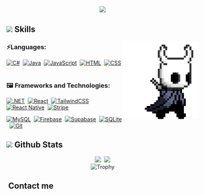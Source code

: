 <div align="center">
<img src="https://readme-typing-svg.herokuapp.com?font=Dancing+Script&weight=600&size=30&duration=3000&pause=1000&color=46F732&center=true&multiline=true&width=550&height=180&lines=Welcome+to+my+GitHub+profile!+%F0%9F%91%8B;My+name+is+Nguyen+Van+Bao+Duy+%F0%9F%A4%97;I+am+a+fullstack+software+developer+%F0%9F%92%BB;Nice+to+meet+you!+Hope+we+can+get+along.+%F0%9F%99%87%E2%80%8D%E2%99%82%EF%B8%8F"/>
</div>

## <img src="https://media2.giphy.com/media/QssGEmpkyEOhBCb7e1/giphy.gif?cid=ecf05e47a0n3gi1bfqntqmob8g9aid1oyj2wr3ds3mg700bl&rid=giphy.gif" width ="25"><b> Skills</b>
<img align="right" src="https://raw.githubusercontent.com/TanZng/TanZng/master/assets/hollor_knight3.gif" width="200"/>
<div align="left">
<H3>⚡Languages:</H3>
  
  [![C#](https://custom-icon-badges.demolab.com/badge/C%23-%23239120.svg?logo=cshrp&logoColor=white)](#)&nbsp;
  [![Java](https://img.shields.io/badge/Java-%23ED8B00.svg?logo=openjdk&logoColor=white)](#)&nbsp;
  [![JavaScript](https://img.shields.io/badge/JavaScript-F7DF1E?logo=javascript&logoColor=000)](#)&nbsp;
  [![HTML](https://img.shields.io/badge/HTML-%23E34F26.svg?logo=html5&logoColor=white)](#)&nbsp;
  [![CSS](https://img.shields.io/badge/CSS-1572B6?logo=css3&logoColor=fff)](#)&nbsp;
<H3>🖼️ Frameworks and Technologies:</H3>
  
  [![.NET](https://img.shields.io/badge/.NET-512BD4?logo=dotnet&logoColor=fff)](#)&nbsp;
  [![React](https://img.shields.io/badge/React-%2320232a.svg?logo=react&logoColor=%2361DAFB)](#)&nbsp;
  [![TailwindCSS](https://img.shields.io/badge/Tailwind%20CSS-%2338B2AC.svg?logo=tailwind-css&logoColor=white)](#)&nbsp;
  [![React Native](https://img.shields.io/badge/React_Native-%2320232a.svg?logo=react&logoColor=%2361DAFB)](#)&nbsp;
  [![Stripe](https://img.shields.io/badge/Stripe-5851DD?logo=stripe&logoColor=fff)](#)
  
  [![MySQL](https://img.shields.io/badge/MySQL-4479A1?logo=mysql&logoColor=fff)](#)&nbsp;
  [![Firebase](https://img.shields.io/badge/Firebase-039BE5?logo=Firebase&logoColor=white)](#)&nbsp;
  [![Supabase](https://img.shields.io/badge/Supabase-3FCF8E?logo=supabase&logoColor=fff)](#)&nbsp;
  [![SQLite](https://img.shields.io/badge/SQLite-%2307405e.svg?logo=sqlite&logoColor=white)](#)&nbsp;
  [![Git](https://img.shields.io/badge/Git-F05032?logo=git&logoColor=fff)](#)
</div>


## <img src="https://media.giphy.com/media/iY8CRBdQXODJSCERIr/giphy.gif" width="25"> <b>Github Stats</b>
  
<div align="center">
  <img src="https://github-readme-stats.vercel.app/api?username=GGevolt&theme=material-palenight&count_private=true&hide=contribs"/>&nbsp;
  <img src="https://github-readme-stats.vercel.app/api/top-langs/?username=GGevolt&theme=material-palenight&hide=Jupyter&layout=compact"/> 
</div>

<div align="center">
  <img src="https://github-profile-trophy.vercel.app/?username=GGevolt&theme=radical&no-frame=true&no-bg=true&margin-w=10" alt="Trophy" />
</div>

## <img src="" width="25"> <b>Contact me</b>
